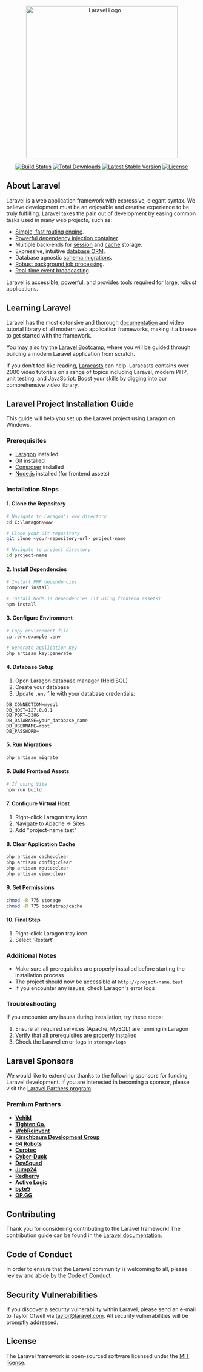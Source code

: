 <p align="center"><a href="https://laravel.com" target="_blank"><img src="https://raw.githubusercontent.com/laravel/art/master/logo-lockup/5%20SVG/2%20CMYK/1%20Full%20Color/laravel-logolockup-cmyk-red.svg" width="400" alt="Laravel Logo"></a></p>

<p align="center">
<a href="https://github.com/laravel/framework/actions"><img src="https://github.com/laravel/framework/workflows/tests/badge.svg" alt="Build Status"></a>
<a href="https://packagist.org/packages/laravel/framework"><img src="https://img.shields.io/packagist/dt/laravel/framework" alt="Total Downloads"></a>
<a href="https://packagist.org/packages/laravel/framework"><img src="https://img.shields.io/packagist/v/laravel/framework" alt="Latest Stable Version"></a>
<a href="https://packagist.org/packages/laravel/framework"><img src="https://img.shields.io/packagist/l/laravel/framework" alt="License"></a>
</p>

## About Laravel

Laravel is a web application framework with expressive, elegant syntax. We believe development must be an enjoyable and creative experience to be truly fulfilling. Laravel takes the pain out of development by easing common tasks used in many web projects, such as:

- [Simple, fast routing engine](https://laravel.com/docs/routing).
- [Powerful dependency injection container](https://laravel.com/docs/container).
- Multiple back-ends for [session](https://laravel.com/docs/session) and [cache](https://laravel.com/docs/cache) storage.
- Expressive, intuitive [database ORM](https://laravel.com/docs/eloquent).
- Database agnostic [schema migrations](https://laravel.com/docs/migrations).
- [Robust background job processing](https://laravel.com/docs/queues).
- [Real-time event broadcasting](https://laravel.com/docs/broadcasting).

Laravel is accessible, powerful, and provides tools required for large, robust applications.

## Learning Laravel

Laravel has the most extensive and thorough [documentation](https://laravel.com/docs) and video tutorial library of all modern web application frameworks, making it a breeze to get started with the framework.

You may also try the [Laravel Bootcamp](https://bootcamp.laravel.com), where you will be guided through building a modern Laravel application from scratch.

If you don't feel like reading, [Laracasts](https://laracasts.com) can help. Laracasts contains over 2000 video tutorials on a range of topics including Laravel, modern PHP, unit testing, and JavaScript. Boost your skills by digging into our comprehensive video library.

## Laravel Project Installation Guide

This guide will help you set up the Laravel project using Laragon on Windows.

### Prerequisites
- [Laragon](https://laragon.org/download/) installed
- [Git](https://git-scm.com/downloads) installed
- [Composer](https://getcomposer.org/download/) installed
- [Node.js](https://nodejs.org/) installed (for frontend assets)

### Installation Steps

#### 1. Clone the Repository
```bash
# Navigate to Laragon's www directory
cd C:\laragon\www

# Clone your Git repository
git clone <your-repository-url> project-name

# Navigate to project directory
cd project-name
```

#### 2. Install Dependencies
```bash
# Install PHP dependencies
composer install

# Install Node.js dependencies (if using frontend assets)
npm install
```

#### 3. Configure Environment
```bash
# Copy environment file
cp .env.example .env

# Generate application key
php artisan key:generate
```

#### 4. Database Setup
1. Open Laragon database manager (HeidiSQL)
2. Create your database
3. Update `.env` file with your database credentials:
```env
DB_CONNECTION=mysql
DB_HOST=127.0.0.1
DB_PORT=3306
DB_DATABASE=your_database_name
DB_USERNAME=root
DB_PASSWORD=
```

#### 5. Run Migrations
```bash
php artisan migrate
```

#### 6. Build Frontend Assets
```bash
# If using Vite
npm run build
```

#### 7. Configure Virtual Host
1. Right-click Laragon tray icon
2. Navigate to Apache → Sites
3. Add "project-name.test"

#### 8. Clear Application Cache
```bash
php artisan cache:clear
php artisan config:clear
php artisan route:clear
php artisan view:clear
```

#### 9. Set Permissions
```bash
chmod -R 775 storage
chmod -R 775 bootstrap/cache
```

#### 10. Final Step
1. Right-click Laragon tray icon
2. Select 'Restart'

### Additional Notes
- Make sure all prerequisites are properly installed before starting the installation process
- The project should now be accessible at `http://project-name.test`
- If you encounter any issues, check Laragon's error logs

### Troubleshooting
If you encounter any issues during installation, try these steps:
1. Ensure all required services (Apache, MySQL) are running in Laragon
2. Verify that all prerequisites are properly installed
3. Check the Laravel error logs in `storage/logs`

## Laravel Sponsors

We would like to extend our thanks to the following sponsors for funding Laravel development. If you are interested in becoming a sponsor, please visit the [Laravel Partners program](https://partners.laravel.com).

### Premium Partners

- **[Vehikl](https://vehikl.com/)**
- **[Tighten Co.](https://tighten.co)**
- **[WebReinvent](https://webreinvent.com/)**
- **[Kirschbaum Development Group](https://kirschbaumdevelopment.com)**
- **[64 Robots](https://64robots.com)**
- **[Curotec](https://www.curotec.com/services/technologies/laravel/)**
- **[Cyber-Duck](https://cyber-duck.co.uk)**
- **[DevSquad](https://devsquad.com/hire-laravel-developers)**
- **[Jump24](https://jump24.co.uk)**
- **[Redberry](https://redberry.international/laravel/)**
- **[Active Logic](https://activelogic.com)**
- **[byte5](https://byte5.de)**
- **[OP.GG](https://op.gg)**

## Contributing

Thank you for considering contributing to the Laravel framework! The contribution guide can be found in the [Laravel documentation](https://laravel.com/docs/contributions).

## Code of Conduct

In order to ensure that the Laravel community is welcoming to all, please review and abide by the [Code of Conduct](https://laravel.com/docs/contributions#code-of-conduct).

## Security Vulnerabilities

If you discover a security vulnerability within Laravel, please send an e-mail to Taylor Otwell via [taylor@laravel.com](mailto:taylor@laravel.com). All security vulnerabilities will be promptly addressed.

## License

The Laravel framework is open-sourced software licensed under the [MIT license](https://opensource.org/licenses/MIT).
